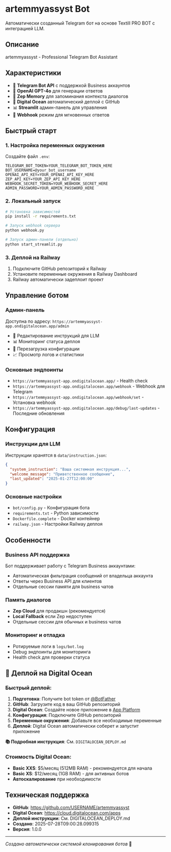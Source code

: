 # artemmyassyst Bot

Автоматически созданный Telegram бот на основе Textill PRO BOT с интеграцией LLM.

## Описание

artemmyassyst - Professional Telegram Bot Assistant

## Характеристики

- 🤖 **Telegram Bot API** с поддержкой Business аккаунтов  
- 🧠 **OpenAI GPT-4o** для генерации ответов
- 💾 **Zep Memory** для запоминания контекста диалогов
- 🐙 **Digital Ocean** автоматический деплой с GitHub
- 📊 **Streamlit** админ-панель для управления
- 🔗 **Webhook** режим для мгновенных ответов

## Быстрый старт

### 1. Настройка переменных окружения

Создайте файл `.env`:

```env
TELEGRAM_BOT_TOKEN=YOUR_TELEGRAM_BOT_TOKEN_HERE
BOT_USERNAME=@your_bot_username
OPENAI_API_KEY=YOUR_OPENAI_API_KEY_HERE
ZEP_API_KEY=YOUR_ZEP_API_KEY_HERE
WEBHOOK_SECRET_TOKEN=YOUR_WEBHOOK_SECRET_HERE
ADMIN_PASSWORD=YOUR_ADMIN_PASSWORD_HERE
```

### 2. Локальный запуск

```bash
# Установка зависимостей
pip install -r requirements.txt

# Запуск webhook сервера
python webhook.py

# Запуск админ-панели (отдельно)
python start_streamlit.py
```

### 3. Деплой на Railway

1. Подключите GitHub репозиторий к Railway
2. Установите переменные окружения в Railway Dashboard
3. Railway автоматически задеплоит проект

## Управление ботом

### Админ-панель

Доступна по адресу: `https://artemmyassyst-app.ondigitalocean.app/admin`

- 📝 Редактирование инструкций для LLM
- 📊 Мониторинг статуса деплоя  
- 🔄 Перезагрузка конфигурации
- 📈 Просмотр логов и статистики

### Основные эндпоинты

- `https://artemmyassyst-app.ondigitalocean.app/` - Health check
- `https://artemmyassyst-app.ondigitalocean.app/webhook` - Webhook для Telegram
- `https://artemmyassyst-app.ondigitalocean.app/webhook/set` - Установка webhook
- `https://artemmyassyst-app.ondigitalocean.app/debug/last-updates` - Последние обновления

## Конфигурация

### Инструкции для LLM

Инструкции хранятся в `data/instruction.json`:

```json
{
  "system_instruction": "Ваша системная инструкция...",
  "welcome_message": "Приветственное сообщение",
  "last_updated": "2025-01-27T12:00:00"
}
```

### Основные настройки

- `bot/config.py` - Конфигурация бота
- `requirements.txt` - Python зависимости  
- `Dockerfile.complete` - Docker контейнер
- `railway.json` - Настройки Railway деплоя

## Особенности

### Business API поддержка

Бот поддерживает работу с Telegram Business аккаунтами:

- Автоматическая фильтрация сообщений от владельца аккаунта
- Ответы через Business API для клиентов
- Отдельные сессии памяти для business чатов

### Память диалогов

- **Zep Cloud** для продакшн (рекомендуется)
- **Local Fallback** если Zep недоступен
- Отдельные сессии для обычных и business чатов

### Мониторинг и отладка

- Ротируемые логи в `logs/bot.log`
- Debug эндпоинты для мониторинга
- Health check для проверки статуса

## 🐙 Деплой на Digital Ocean

### Быстрый деплой:
1. **Подготовка**: Получите bot token от [@BotFather](https://t.me/BotFather)
2. **GitHub**: Загрузите код в ваш GitHub репозиторий
3. **Digital Ocean**: Создайте новое приложение в [App Platform](https://cloud.digitalocean.com/apps)
4. **Конфигурация**: Подключите GitHub репозиторий
5. **Переменные окружения**: Добавьте все необходимые переменные
6. **Деплой**: Digital Ocean автоматически соберет и запустит приложение

**📚 Подробная инструкция**: См. `DIGITALOCEAN_DEPLOY.md`

### Стоимость Digital Ocean:
- **Basic XXS**: $5/месяц (512MB RAM) - рекомендуется для начала
- **Basic XS**: $12/месяц (1GB RAM) - для активных ботов
- **Автоскалирование** при необходимости

## Техническая поддержка

- **GitHub**: https://github.com/USERNAME/artemmyassyst
- **Digital Ocean**: https://cloud.digitalocean.com/apps
- **Деплой инструкции**: См. DIGITALOCEAN_DEPLOY.md
- **Создано**: 2025-07-28T09:00:28.099315
- **Версия**: 1.0.0

---

*Создано автоматически системой клонирования ботов* 🤖